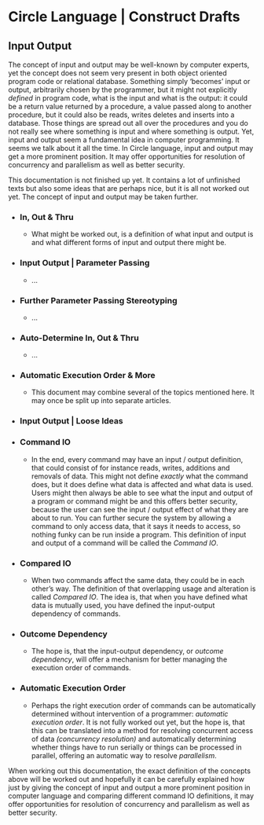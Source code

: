 Circle Language | Construct Drafts
==================================

Input Output
------------

The concept of input and output may be well-known by computer experts, yet the concept does not seem very present in both object oriented program code or relational database. Something simply ‘becomes’ input or output, arbitrarily chosen by the programmer, but it might not explicitly *defined* in program code, what is the input and what is the output: it could be a return value returned by a procedure, a value passed along to another procedure, but it could also be reads, writes deletes and inserts into a database. Those things are spread out all over the procedures and you do not really see where something is input and where something is output. Yet, input and output seem a fundamental idea in computer programming. It seems we talk about it all the time. In Circle language, input and output may get a more prominent position. It may offer opportunities for resolution of concurrency and parallelism as well as better security.

This documentation is not finished up yet. It contains a lot of unfinished texts but also some ideas that are perhaps nice, but it is all not worked out yet. The concept of input and output may be taken further.

- ### In, Out & Thru

    - What might be worked out, is a definition of what input and output is and what different forms of input and output there might be.

- ### Input Output | Parameter Passing

    - ...

- ### Further Parameter Passing Stereotyping

    - ...

- ### Auto-Determine In, Out & Thru

    - ...

- ### Automatic Execution Order & More

    - This document may combine several of the topics mentioned here. It may once be split up into separate articles.

- ### Input Output | Loose Ideas

- ### Command IO

    - In the end, every command may have an input / output definition, that could consist of for instance reads, writes, additions and removals of data. This might not define *exactly* what the command does, but it does define what data is affected and what data is used. Users might then always be able to see what the input and output of a program or command might be and this offers better security, because the user can see the input / output effect of what they are about to run. You can further secure the system by allowing a command to only access data, that it says it needs to access, so nothing funky can be run inside a program. This definition of input and output of a command will be called the *Command IO*.

- ### Compared IO

    - When two commands affect the same data, they could be in each other’s way. The definition of that overlapping usage and alteration is called *Compared IO*. The idea is, that when you have defined what data is mutually used, you have defined the input-output dependency of commands.

- ### Outcome Dependency

    - The hope is, that the input-output dependency, or *outcome dependency*, will offer a mechanism for better managing the execution order of commands.

- ### Automatic Execution Order
 
    - Perhaps the right execution order of commands can be automatically determined without intervention of a programmer: *automatic execution order*. It is not fully worked out yet, but the hope is, that this can be translated into a method for resolving concurrent access of data *(concurrency resolution)* and automatically determining whether things have to run serially or things can be processed in parallel, offering an automatic way to resolve *parallelism*.

When working out this documentation, the exact definition of the concepts above will be worked out and hopefully it can be carefully explained how just by giving the concept of input and output a more prominent position in computer language and comparing different command IO definitions, it may offer opportunities for resolution of concurrency and parallelism as well as better security.